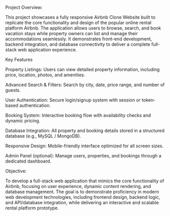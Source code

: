 Project Overview:

This project showcases a fully responsive Airbnb Clone Website built to replicate the core functionality and design of the popular online rental platform Airbnb. The application allows users to browse, search, and book vacation stays while property owners can list and manage their accommodations seamlessly. It demonstrates front-end development, backend integration, and database connectivity to deliver a complete full-stack web application experience.

Key Features

  Property Listings: Users can view detailed property information, including price, location, photos, and amenities.
  
  Advanced Search & Filters: Search by city, date, price range, and number of guests.

  User Authentication: Secure login/signup system with session or token-based authentication.

  Booking System: Interactive booking flow with availability checks and dynamic pricing.

  Database Integration: All property and booking details stored in a structured database (e.g., MySQL / MongoDB).

  Responsive Design: Mobile-friendly interface optimized for all screen sizes.

  Admin Panel (optional): Manage users, properties, and bookings through a dedicated dashboard.

Objective:

To develop a full-stack web application that mimics the core functionality of Airbnb, focusing on user experience, dynamic content rendering, and database management.
The goal is to demonstrate proficiency in modern web development technologies, including frontend design, backend logic, and API/database integration, while delivering an interactive and scalable rental platform prototype.
